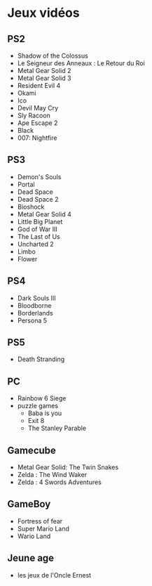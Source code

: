 Jeux vidéos
===========

PS2
---
* Shadow of the Colossus
* Le Seigneur des Anneaux : Le Retour du Roi
* Metal Gear Solid 2
* Metal Gear Solid 3
* Resident Evil 4
* Okami
* Ico
* Devil May Cry
* Sly Racoon
* Ape Escape 2
* Black
* 007: Nightfire


PS3
---
* Demon's Souls
* Portal
* Dead Space
* Dead Space 2
* Bioshock
* Metal Gear Solid 4
* Little Big Planet
* God of War III
* The Last of Us
* Uncharted 2
* Limbo
* Flower


PS4
---
* Dark Souls III
* Bloodborne
* Borderlands
* Persona 5


PS5
---
* Death Stranding


PC
---
* Rainbow 6 Siege
* puzzle games
    * Baba is you
    * Exit 8
    * The Stanley Parable


Gamecube
--------
* Metal Gear Solid: The Twin Snakes
* Zelda : The Wind Waker
* Zelda : 4 Swords Adventures


GameBoy
-------
* Fortress of fear
* Super Mario Land
* Wario Land


Jeune age
---------
* les jeux de l'Oncle Ernest


